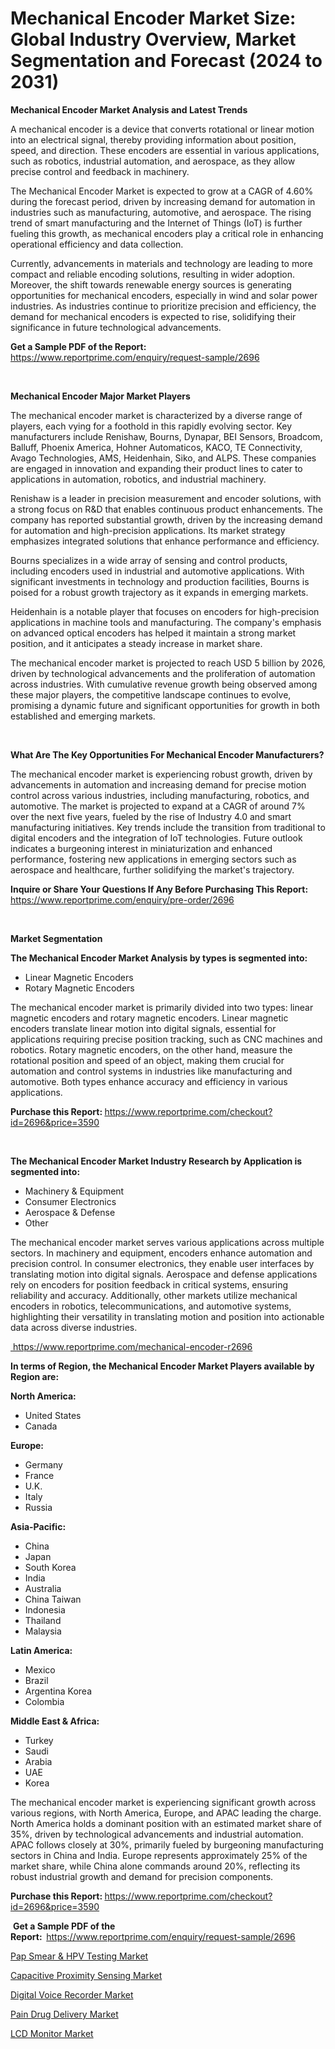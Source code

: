 <p><h1>Mechanical Encoder Market Size: Global Industry Overview, Market Segmentation and Forecast (2024 to 2031)</h1></p><p><strong>Mechanical Encoder Market Analysis and Latest Trends</strong></p>
<p><p>A mechanical encoder is a device that converts rotational or linear motion into an electrical signal, thereby providing information about position, speed, and direction. These encoders are essential in various applications, such as robotics, industrial automation, and aerospace, as they allow precise control and feedback in machinery.</p><p>The Mechanical Encoder Market is expected to grow at a CAGR of 4.60% during the forecast period, driven by increasing demand for automation in industries such as manufacturing, automotive, and aerospace. The rising trend of smart manufacturing and the Internet of Things (IoT) is further fueling this growth, as mechanical encoders play a critical role in enhancing operational efficiency and data collection.</p><p>Currently, advancements in materials and technology are leading to more compact and reliable encoding solutions, resulting in wider adoption. Moreover, the shift towards renewable energy sources is generating opportunities for mechanical encoders, especially in wind and solar power industries. As industries continue to prioritize precision and efficiency, the demand for mechanical encoders is expected to rise, solidifying their significance in future technological advancements.</p></p>
<p><strong>Get a Sample PDF of the Report:&nbsp;</strong> <a href="https://www.reportprime.com/enquiry/request-sample/2696">https://www.reportprime.com/enquiry/request-sample/2696</a></p>
<p>&nbsp;</p>
<p><strong>Mechanical Encoder Major Market Players</strong></p>
<p><p>The mechanical encoder market is characterized by a diverse range of players, each vying for a foothold in this rapidly evolving sector. Key manufacturers include Renishaw, Bourns, Dynapar, BEI Sensors, Broadcom, Balluff, Phoenix America, Hohner Automaticos, KACO, TE Connectivity, Avago Technologies, AMS, Heidenhain, Siko, and ALPS. These companies are engaged in innovation and expanding their product lines to cater to applications in automation, robotics, and industrial machinery.</p><p>Renishaw is a leader in precision measurement and encoder solutions, with a strong focus on R&D that enables continuous product enhancements. The company has reported substantial growth, driven by the increasing demand for automation and high-precision applications. Its market strategy emphasizes integrated solutions that enhance performance and efficiency.</p><p>Bourns specializes in a wide array of sensing and control products, including encoders used in industrial and automotive applications. With significant investments in technology and production facilities, Bourns is poised for a robust growth trajectory as it expands in emerging markets.</p><p>Heidenhain is a notable player that focuses on encoders for high-precision applications in machine tools and manufacturing. The company's emphasis on advanced optical encoders has helped it maintain a strong market position, and it anticipates a steady increase in market share.</p><p>The mechanical encoder market is projected to reach USD 5 billion by 2026, driven by technological advancements and the proliferation of automation across industries. With cumulative revenue growth being observed among these major players, the competitive landscape continues to evolve, promising a dynamic future and significant opportunities for growth in both established and emerging markets.</p></p>
<p>&nbsp;</p>
<p><strong>What Are The Key Opportunities For Mechanical Encoder Manufacturers?</strong></p>
<p><p>The mechanical encoder market is experiencing robust growth, driven by advancements in automation and increasing demand for precise motion control across various industries, including manufacturing, robotics, and automotive. The market is projected to expand at a CAGR of around 7% over the next five years, fueled by the rise of Industry 4.0 and smart manufacturing initiatives. Key trends include the transition from traditional to digital encoders and the integration of IoT technologies. Future outlook indicates a burgeoning interest in miniaturization and enhanced performance, fostering new applications in emerging sectors such as aerospace and healthcare, further solidifying the market's trajectory.</p></p>
<p><strong>Inquire or Share Your Questions If Any Before Purchasing This Report:</strong> <a href="https://www.reportprime.com/enquiry/pre-order/2696">https://www.reportprime.com/enquiry/pre-order/2696</a></p>
<p>&nbsp;</p>
<p><strong>Market Segmentation</strong></p>
<p><strong>The Mechanical Encoder Market Analysis by types is segmented into:</strong></p>
<p><ul><li>Linear Magnetic Encoders</li><li>Rotary Magnetic Encoders</li></ul></p>
<p><p>The mechanical encoder market is primarily divided into two types: linear magnetic encoders and rotary magnetic encoders. Linear magnetic encoders translate linear motion into digital signals, essential for applications requiring precise position tracking, such as CNC machines and robotics. Rotary magnetic encoders, on the other hand, measure the rotational position and speed of an object, making them crucial for automation and control systems in industries like manufacturing and automotive. Both types enhance accuracy and efficiency in various applications.</p></p>
<p><strong>Purchase this Report:&nbsp;</strong><a href="https://www.reportprime.com/checkout?id=2696&price=3590">https://www.reportprime.com/checkout?id=2696&price=3590</a></p>
<p>&nbsp;</p>
<p><strong>The Mechanical Encoder Market Industry Research by Application is segmented into:</strong></p>
<p><ul><li>Machinery & Equipment</li><li>Consumer Electronics</li><li>Aerospace & Defense</li><li>Other</li></ul></p>
<p><p>The mechanical encoder market serves various applications across multiple sectors. In machinery and equipment, encoders enhance automation and precision control. In consumer electronics, they enable user interfaces by translating motion into digital signals. Aerospace and defense applications rely on encoders for position feedback in critical systems, ensuring reliability and accuracy. Additionally, other markets utilize mechanical encoders in robotics, telecommunications, and automotive systems, highlighting their versatility in translating motion and position into actionable data across diverse industries.</p></p>
<p><a href="https://www.reportprime.com/mechanical-encoder-r2696">&nbsp;https://www.reportprime.com/mechanical-encoder-r2696</a></p>
<p><strong>In terms of Region, the Mechanical Encoder Market Players available by Region are:</strong></p>
<p>
    <p> <strong> North America: </strong>
        <ul>
            <li>United States</li>
            <li>Canada</li>
        </ul>
        </p> 
    <p> <strong> Europe: </strong>
        <ul>
            <li>Germany</li>
            <li>France</li>
            <li>U.K.</li>
            <li>Italy</li>
            <li>Russia</li>
        </ul>
        </p> 
    <p> <strong> Asia-Pacific: </strong>
        <ul>
            <li>China</li>
            <li>Japan</li>
            <li>South Korea</li>
            <li>India</li>
            <li>Australia</li>
            <li>China Taiwan</li>
            <li>Indonesia</li>
            <li>Thailand</li>
            <li>Malaysia</li>
        </ul>
        </p> 
    <p> <strong> Latin America: </strong>
        <ul>
            <li>Mexico</li>
            <li>Brazil</li>
            <li>Argentina Korea</li>
            <li>Colombia</li>
        </ul>
        </p> 
    <p> <strong> Middle East & Africa: </strong>
        <ul>
            <li>Turkey</li>
            <li>Saudi</li>
            <li>Arabia</li>
            <li>UAE</li>
            <li>Korea</li>
        </ul>
    </p>
    </p>
<p><p>The mechanical encoder market is experiencing significant growth across various regions, with North America, Europe, and APAC leading the charge. North America holds a dominant position with an estimated market share of 35%, driven by technological advancements and industrial automation. APAC follows closely at 30%, primarily fueled by burgeoning manufacturing sectors in China and India. Europe represents approximately 25% of the market share, while China alone commands around 20%, reflecting its robust industrial growth and demand for precision components.</p></p>
<p><strong>Purchase this Report: </strong><a href="https://www.reportprime.com/checkout?id=2696&price=3590">https://www.reportprime.com/checkout?id=2696&price=3590</a></p>
<p>&nbsp;<strong>Get a Sample PDF of the Report:&nbsp;&nbsp;</strong><a href="https://www.reportprime.com/enquiry/request-sample/2696">https://www.reportprime.com/enquiry/request-sample/2696</a></p>
<p><strong></strong></p>
<p><p><a href="https://issuu.com/reportprime-2/docs/pap-smear-hpv-testing-market-size-2_71641ce7674f36">Pap Smear & HPV Testing Market</a></p><p><a href="https://github.com/AlisaRowe24/Market-Research-Report-List-1/blob/main/capacitive-proximity-sensing-market.md">Capacitive Proximity Sensing Market</a></p><p><a href="https://www.linkedin.com/pulse/what-innovations-market-trends-shaping-digital-voice-recorder-ohybf?trackingId=tqu8Fwt1RuSWGp%2FgD1W88A%3D%3D">Digital Voice Recorder Market</a></p><p><a href="https://issuu.com/reportprime-2/docs/pain-drug-delivery-market-size-2030_5db2f68919c9a2">Pain Drug Delivery Market</a></p><p><a href="https://www.linkedin.com/pulse/lcd-monitor-market2024-2031-industry-insights-investment-opportunities-wxblf?trackingId=XVR9OmV9RBedinqI%2B5voyw%3D%3D">LCD Monitor Market</a></p></p>